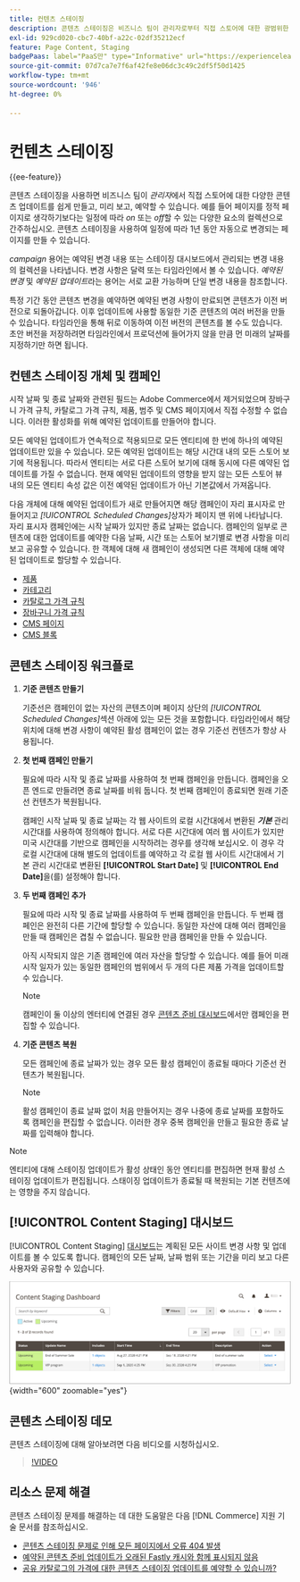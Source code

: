 ```yaml
---
title: 컨텐츠 스테이징
description: 콘텐츠 스테이징은 비즈니스 팀이 관리자로부터 직접 스토어에 대한 광범위한 콘텐츠 업데이트를 쉽게 만들고, 미리 보고, 예약할 수 있도록 합니다.
exl-id: 929cd020-cbc7-40bf-a22c-02df35212ecf
feature: Page Content, Staging
badgePaas: label="PaaS만" type="Informative" url="https://experienceleague.adobe.com/ko/docs/commerce/user-guides/product-solutions" tooltip="Adobe Commerce 온 클라우드 프로젝트(Adobe 관리 PaaS 인프라) 및 온프레미스 프로젝트에만 적용됩니다."
source-git-commit: 07d7ca7e7f6af42fe8e06dc3c49c2df5f50d1425
workflow-type: tm+mt
source-wordcount: '946'
ht-degree: 0%

---
```


# 컨텐츠 스테이징

{{ee-feature}}

콘텐츠 스테이징을 사용하면 비즈니스 팀이 _관리자_&#x200B;에서 직접 스토어에 대한 다양한 콘텐츠 업데이트를 쉽게 만들고, 미리 보고, 예약할 수 있습니다. 예를 들어 페이지를 정적 페이지로 생각하기보다는 일정에 따라 _on_ 또는 _off_&#x200B;할 수 있는 다양한 요소의 컬렉션으로 간주하십시오. 콘텐츠 스테이징을 사용하여 일정에 따라 1년 동안 자동으로 변경되는 페이지를 만들 수 있습니다.

_campaign_ 용어는 예약된 변경 내용 또는 스테이징 대시보드에서 관리되는 변경 내용의 컬렉션을 나타냅니다. 변경 사항은 달력 또는 타임라인에서 볼 수 있습니다. _예약된 변경_ 및 _예약된 업데이트_&#x200B;라는 용어는 서로 교환 가능하며 단일 변경 내용을 참조합니다.

특정 기간 동안 콘텐츠 변경을 예약하면 예약된 변경 사항이 만료되면 콘텐츠가 이전 버전으로 되돌아갑니다. 이후 업데이트에 사용할 동일한 기준 콘텐츠의 여러 버전을 만들 수 있습니다. 타임라인을 통해 뒤로 이동하여 이전 버전의 콘텐츠를 볼 수도 있습니다. 초안 버전을 저장하려면 타임라인에서 프로덕션에 들어가지 않을 만큼 먼 미래의 날짜를 지정하기만 하면 됩니다.

## 컨텐츠 스테이징 개체 및 캠페인

시작 날짜 및 종료 날짜와 관련된 필드는 Adobe Commerce에서 제거되었으며 장바구니 가격 규칙, 카탈로그 가격 규칙, 제품, 범주 및 CMS 페이지에서 직접 수정할 수 없습니다. 이러한 활성화를 위해 예약된 업데이트를 만들어야 합니다.

모든 예약된 업데이트가 연속적으로 적용되므로 모든 엔티티에 한 번에 하나의 예약된 업데이트만 있을 수 있습니다. 모든 예약된 업데이트는 해당 시간대 내의 모든 스토어 보기에 적용됩니다. 따라서 엔티티는 서로 다른 스토어 보기에 대해 동시에 다른 예약된 업데이트를 가질 수 없습니다. 현재 예약된 업데이트의 영향을 받지 않는 모든 스토어 뷰 내의 모든 엔티티 속성 값은 이전 예약된 업데이트가 아닌 기본값에서 가져옵니다.

다음 개체에 대해 예약된 업데이트가 새로 만들어지면 해당 캠페인이 자리 표시자로 만들어지고 _[!UICONTROL Scheduled Changes]_&#x200B;상자가 페이지 맨 위에 나타납니다. 자리 표시자 캠페인에는 시작 날짜가 있지만 종료 날짜는 없습니다. 캠페인의 일부로 콘텐츠에 대한 업데이트를 예약한 다음 날짜, 시간 또는 스토어 보기별로 변경 사항을 미리 보고 공유할 수 있습니다. 한 객체에 대해 새 캠페인이 생성되면 다른 객체에 대해 예약된 업데이트로 할당할 수 있습니다.

- [제품](../catalog/product-scheduled-changes.md)
- [카테고리](../catalog/category-scheduled-changes.md)
- [카탈로그 가격 규칙](../merchandising-promotions/price-rule-catalog-scheduled-changes.md)
- [장바구니 가격 규칙](../merchandising-promotions/price-rule-cart-scheduled-changes.md)
- [CMS 페이지](pages-workspace.md#scheduled-changes)
- [CMS 블록](blocks.md)

## 콘텐츠 스테이징 워크플로

1. **기준 콘텐츠 만들기**

   기준선은 캠페인이 없는 자산의 콘텐츠이며 페이지 상단의 _[!UICONTROL Scheduled Changes]_&#x200B;섹션 아래에 있는 모든 것을 포함합니다. 타임라인에서 해당 위치에 대해 변경 사항이 예약된 활성 캠페인이 없는 경우 기준선 컨텐츠가 항상 사용됩니다.

1. **첫 번째 캠페인 만들기**

   필요에 따라 시작 및 종료 날짜를 사용하여 첫 번째 캠페인을 만듭니다. 캠페인을 오픈 엔드로 만들려면 종료 날짜를 비워 둡니다. 첫 번째 캠페인이 종료되면 원래 기준선 컨텐츠가 복원됩니다.

   캠페인 시작 날짜 및 종료 날짜는 각 웹 사이트의 로컬 시간대에서 변환된 **_기본_** 관리 시간대를 사용하여 정의해야 합니다. 서로 다른 시간대에 여러 웹 사이트가 있지만 미국 시간대를 기반으로 캠페인을 시작하려는 경우를 생각해 보십시오. 이 경우 각 로컬 시간대에 대해 별도의 업데이트를 예약하고 각 로컬 웹 사이트 시간대에서 기본 관리 시간대로 변환된 **[!UICONTROL Start Date]** 및 **[!UICONTROL End Date]**&#x200B;을(를) 설정해야 합니다.

1. **두 번째 캠페인 추가**

   필요에 따라 시작 및 종료 날짜를 사용하여 두 번째 캠페인을 만듭니다. 두 번째 캠페인은 완전히 다른 기간에 할당할 수 있습니다. 동일한 자산에 대해 여러 캠페인을 만들 때 캠페인은 겹칠 수 없습니다. 필요한 만큼 캠페인을 만들 수 있습니다.

   아직 시작되지 않은 기존 캠페인에 여러 자산을 할당할 수 있습니다. 예를 들어 미래 시작 일자가 있는 동일한 캠페인의 범위에서 두 개의 다른 제품 가격을 업데이트할 수 있습니다.

   >[!NOTE]
   >
   >캠페인이 둘 이상의 엔터티에 연결된 경우 [콘텐츠 준비 대시보드](content-staging-dashboard.md)에서만 캠페인을 편집할 수 있습니다.

1. **기준 콘텐츠 복원**

   모든 캠페인에 종료 날짜가 있는 경우 모든 활성 캠페인이 종료될 때마다 기준선 컨텐츠가 복원됩니다.

   >[!NOTE]
   >
   >활성 캠페인이 종료 날짜 없이 처음 만들어지는 경우 나중에 종료 날짜를 포함하도록 캠페인을 편집할 수 없습니다. 이러한 경우 중복 캠페인을 만들고 필요한 종료 날짜를 입력해야 합니다.

>[!NOTE]
>
>엔티티에 대해 스테이징 업데이트가 활성 상태인 동안 엔티티를 편집하면 현재 활성 스테이징 업데이트가 편집됩니다. 스태이징 업데이트가 종료될 때 복원되는 기본 컨텐츠에는 영향을 주지 않습니다.

## [!UICONTROL Content Staging] 대시보드

[!UICONTROL Content Staging] [대시보드](content-staging-dashboard.md)는 계획된 모든 사이트 변경 사항 및 업데이트를 볼 수 있도록 합니다. 캠페인의 모든 날짜, 날짜 범위 또는 기간을 미리 보고 다른 사용자와 공유할 수 있습니다.

![스테이징 대시보드](./assets/content-staging-dashboard-grid.png){width="600" zoomable="yes"}

## 콘텐츠 스테이징 데모

콘텐츠 스테이징에 대해 알아보려면 다음 비디오를 시청하십시오.

>[!VIDEO](https://video.tv.adobe.com/v/343784?quality=12&learn=on)

## 리소스 문제 해결

콘텐츠 스테이징 문제를 해결하는 데 대한 도움말은 다음 [!DNL Commerce] 지원 기술 문서를 참조하십시오.

- [콘텐츠 스테이징 문제로 인해 모든 페이지에서 오류 404 발생](https://experienceleague.adobe.com/docs/commerce-knowledge-base/kb/troubleshooting/site-down-or-unresponsive/error-404-on-all-pages-due-to-content-staging-issue.html?lang=ko)
- [예약된 콘텐츠 준비 업데이트가 오래된 Fastly 캐시와 함께 표시되지 않음](https://experienceleague.adobe.com/docs/commerce-knowledge-base/kb/troubleshooting/miscellaneous/scheduled-content-staging-updates-not-displayed-with-stale-fastly-cache.html?lang=ko)
- [공유 카탈로그의 가격에 대한 콘텐츠 스테이징 업데이트를 예약할 수 있습니까?](https://experienceleague.adobe.com/docs/commerce-knowledge-base/kb/faq/can-i-schedule-content-staging-updates-for-prices-in-a-shared-catalog.html?lang=ko)
